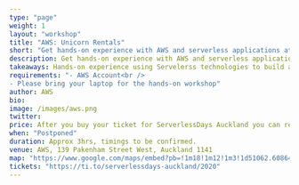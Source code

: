 ```yaml
---
type: "page"
weight: 1
layout: "workshop"
title: "AWS: Unicorn Rentals"
short: "Get hands-on experience with AWS and serverless applications at one of our guided workshops. In these workshops, we will introduce the basics of building serverless applications and microservices using services like AWS Lambda, AWS Step Functions, Amazon API Gateway, Amazon DynamoDB, Amazon Kinesis, and Amazon S3. You'll learn to build and deploy your own serverless application using these services for common use cases like web applications, analytics, and more."
description: Get hands-on experience with AWS and serverless applications at one of our guided workshops. In these workshops, we will introduce the basics of building serverless applications and microservices using services like AWS Lambda, AWS Step Functions, Amazon API Gateway, Amazon DynamoDB, Amazon Kinesis, and Amazon S3. You'll learn to build and deploy your own serverless application using these services for common use cases like web applications, analytics, and more. For more, see <a href="https://aws.amazon.com/serverless-workshops/"> Serverless Workshops </a>
takeaways: Hands-on experience using Servelerss technologies to build a functional application.
requirements: "- AWS Account<br />
- Please bring your laptop for the hands-on workshop"
author: AWS
bio: 
image: /images/aws.png
twitter: 
price: After you buy your ticket for ServerlessDays Auckland you can register for a workshop without any additional cost. Information will be sent to you in a confirmation email.
when: "Postponed"
duration: Approx 3hrs, timings to be confirmed.
venue: AWS, 139 Pakenham Street West, Auckland 1141
map: "https://www.google.com/maps/embed?pb=!1m18!1m12!1m3!1d51062.60864011316!2d174.74225142841667!3d-36.880466062468216!2m3!1f0!2f0!3f0!3m2!1i1024!2i768!4f13.1!3m3!1m2!1s0x6d0d47015cba26fb%3A0xad64af28a0dfd2a7!2sAWS!5e0!3m2!1sen!2snz!4v1578826071621!5m2!1sen!2snz"
tickets: "https://ti.to/serverlessdays-auckland/2020"
---
```


